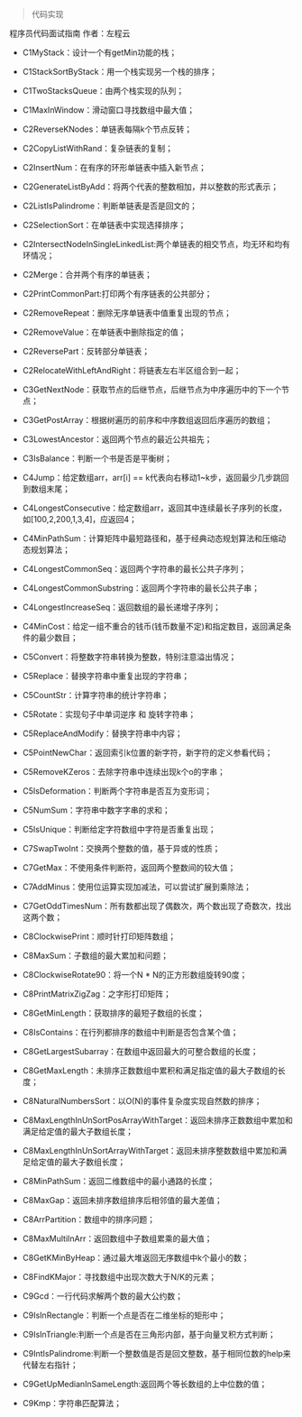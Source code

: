 >代码实现

程序员代码面试指南 作者：左程云

- C1MyStack：设计一个有getMin功能的栈；

- C1StackSortByStack：用一个栈实现另一个栈的排序；

- C1TwoStacksQueue：由两个栈实现的队列；

- C1MaxInWindow：滑动窗口寻找数组中最大值；

- C2ReverseKNodes：单链表每隔k个节点反转；

- C2CopyListWithRand：复杂链表的复制；

- C2InsertNum：在有序的环形单链表中插入新节点；

- C2GenerateListByAdd：将两个代表的整数相加，并以整数的形式表示；

- C2ListIsPalindrome：判断单链表是否是回文的；

- C2SelectionSort：在单链表中实现选择排序；

- C2IntersectNodeInSingleLinkedList:两个单链表的相交节点，均无环和均有环情况；

- C2Merge：合并两个有序的单链表；

- C2PrintCommonPart:打印两个有序链表的公共部分；

- C2RemoveRepeat：删除无序单链表中值重复出现的节点；

- C2RemoveValue：在单链表中删除指定的值；

- C2ReversePart：反转部分单链表；

- C2RelocateWithLeftAndRight：将链表左右半区组合到一起；

- C3GetNextNode：获取节点的后继节点，后继节点为中序遍历中的下一个节点；

- C3GetPostArray：根据树遍历的前序和中序数组返回后序遍历的数组；

- C3LowestAncestor：返回两个节点的最近公共祖先；

- C3IsBalance：判断一个书是否是平衡树；

- C4Jump：给定数组arr，arr[i] == k代表向右移动1~k步，返回最少几步跳回到数组末尾；

- C4LongestConsecutive：给定数组arr，返回其中连续最长子序列的长度，如[100,2,200,1,3,4]，应返回4；

- C4MinPathSum：计算矩阵中最短路径和，基于经典动态规划算法和压缩动态规划算法；

- C4LongestCommonSeq：返回两个字符串的最长公共子序列；

- C4LongestCommonSubstring：返回两个字符串的最长公共子串；

- C4LongestIncreaseSeq：返回数组的最长递增子序列；

- C4MinCost：给定一组不重合的钱币(钱币数量不定)和指定数目，返回满足条件的最少数目；

- C5Convert：将整数字符串转换为整数，特别注意溢出情况；

- C5Replace：替换字符串中重复出现的字符串；

- C5CountStr：计算字符串的统计字符串；

- C5Rotate：实现句子中单词逆序 和 旋转字符串；

- C5ReplaceAndModify：替换字符串中内容；

- C5PointNewChar：返回索引k位置的新字符，新字符的定义参看代码；

- C5RemoveKZeros：去除字符串中连续出现k个o的字串；

- C5IsDeformation：判断两个字符串是否互为变形词；

- C5NumSum：字符串中数字字串的求和；

- C5IsUnique：判断给定字符数组中字符是否重复出现；

- C7SwapTwoInt：交换两个整数的值，基于异或的性质；

- C7GetMax：不使用条件判断符，返回两个整数间的较大值；

- C7AddMinus：使用位运算实现加减法，可以尝试扩展到乘除法；

- C7GetOddTimesNum：所有数都出现了偶数次，两个数出现了奇数次，找出这两个数；

- C8ClockwisePrint：顺时针打印矩阵数组；

- C8MaxSum：子数组的最大累加和问题；

- C8ClockwiseRotate90：将一个N * N的正方形数组旋转90度；

- C8PrintMatrixZigZag：之字形打印矩阵；

- C8GetMinLength：获取排序的最短子数组的长度；

- C8IsContains：在行列都排序的数组中判断是否包含某个值；

- C8GetLargestSubarray：在数组中返回最大的可整合数组的长度；

- C8GetMaxLength：未排序正数数组中累积和满足指定值的最大子数组的长度；

- C8NaturalNumbersSort：以O(N)的事件复杂度实现自然数的排序；

- C8MaxLengthInUnSortPosArrayWithTarget：返回未排序正数数组中累加和满足给定值的最大子数组长度；

- C8MaxLengthInUnSortArrayWithTarget：返回未排序整数数组中累加和满足给定值的最大子数组长度；

- C8MinPathSum：返回二维数组中的最小通路的长度；

- C8MaxGap：返回未排序数组排序后相邻值的最大差值；

- C8ArrPartition：数组中的排序问题；

- C8MaxMultiInArr：返回数组中子数组累乘的最大值；

- C8GetKMinByHeap：通过最大堆返回无序数组中k个最小的数；

- C8FindKMajor：寻找数组中出现次数大于N/K的元素；

- C9Gcd：一行代码求解两个数的最大公约数；

- C9IsInRectangle：判断一个点是否在二维坐标的矩形中；

- C9IsInTriangle:判断一个点是否在三角形内部，基于向量叉积方式判断；

- C9IntIsPalindrome:判断一个整数值是否是回文整数，基于相同位数的help来代替左右指针；

- C9GetUpMedianInSameLength:返回两个等长数组的上中位数的值；

- C9Kmp：字符串匹配算法；
